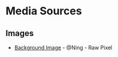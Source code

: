 # Media Sources

## Images
- [Background Image](https://www.rawpixel.com/image/2288877/free-illustration-image-background-green-ombre-watercolor) - @Ning - Raw Pixel